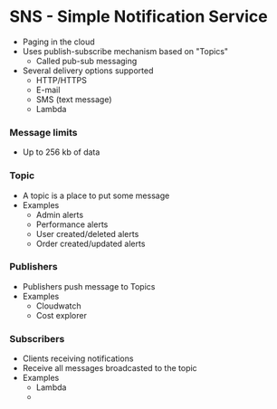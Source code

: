# SNS - Simple Notification Service
* Paging in the cloud
* Uses publish-subscribe mechanism based on "Topics"
  * Called pub-sub messaging
* Several delivery options supported
  * HTTP/HTTPS
  * E-mail
  * SMS (text message)
  * Lambda

### Message limits
* Up to 256 kb of data

### Topic
* A topic is a place to put some message
* Examples
  * Admin alerts
  * Performance alerts
  * User created/deleted alerts
  * Order created/updated alerts

### Publishers
* Publishers push message to Topics
* Examples
  * Cloudwatch
  * Cost explorer

### Subscribers
* Clients receiving notifications
* Receive all messages broadcasted to the topic
* Examples
  * Lambda
  *